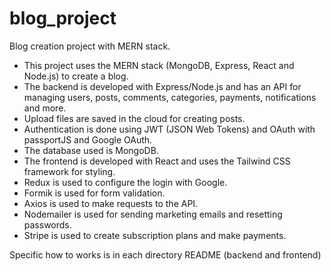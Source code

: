 ﻿# blog_project

Blog creation project with MERN stack. 
 * This project uses the MERN stack (MongoDB, Express, React and Node.js) to create a blog.
 * The backend is developed with Express/Node.js and has an API for managing users, posts, comments, categories, payments, notifications and more.
 * Upload files are saved in the cloud for creating posts.
 * Authentication is done using JWT (JSON Web Tokens) and OAuth with passportJS and Google OAuth.
 * The database used is MongoDB.
 * The frontend is developed with React and uses the Tailwind CSS framework for styling.
 * Redux is used to configure the login with Google.
 * Formik is used for form validation.
 * Axios is used to make requests to the API.
 * Nodemailer is used for sending marketing emails and resetting passwords.
 * Stripe is used to create subscription plans and make payments.

Specific how to works is in each directory README (backend and frontend)
